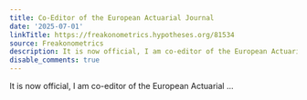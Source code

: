 ```yaml
---
title: Co-Editor of the European Actuarial Journal
date: '2025-07-01'
linkTitle: https://freakonometrics.hypotheses.org/81534
source: Freakonometrics
description: It is now official, I am co-editor of the European Actuarial ...
disable_comments: true
---
```

It is now official, I am co-editor of the European Actuarial ...